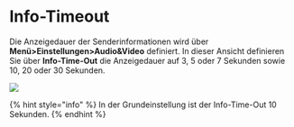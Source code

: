 # Info-Timeout

Die Anzeigedauer der Senderinformationen wird über **Menü&gt;Einstellungen&gt;Audio&Video** definiert. In dieser Ansicht definieren Sie über **Info-Time-Out** die Anzeigedauer auf 3, 5 oder 7 Sekunden sowie 10, 20 oder 30 Sekunden.

![](https://manula.r.sizr.io/large/user/16317/img/tv-senderinformationen-6.png)

{% hint style="info" %}
In der Grundeinstellung ist der Info-Time-Out 10 Sekunden.
{% endhint %}

